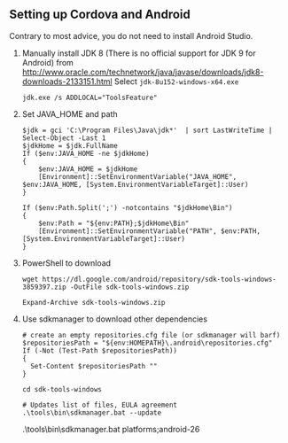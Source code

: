 Setting up Cordova and Android
-------------------------------

Contrary to most advice, you do not need to install Android Studio.

1. Manually install JDK 8 (There is no official support for JDK 9 for Android)
   from http://www.oracle.com/technetwork/java/javase/downloads/jdk8-downloads-2133151.html
   Select `jdk-8u152-windows-x64.exe`
   
       jdk.exe /s ADDLOCAL="ToolsFeature"
   
2. Set JAVA_HOME and path

       $jdk = gci 'C:\Program Files\Java\jdk*'  | sort LastWriteTime | Select-Object -Last 1
       $jdkHome = $jdk.FullName
       If ($env:JAVA_HOME -ne $jdkHome)
       {
           $env:JAVA_HOME = $jdkHome
           [Environment]::SetEnvironmentVariable("JAVA_HOME", $env:JAVA_HOME, [System.EnvironmentVariableTarget]::User)
       }
       
       If ($env:Path.Split(';') -notcontains "$jdkHome\Bin")
       {
           $env:Path = "${env:PATH};$jdkHome\Bin"
           [Environment]::SetEnvironmentVariable("PATH", $env:PATH, [System.EnvironmentVariableTarget]::User)
       }
       
2. PowerShell to download 

       wget https://dl.google.com/android/repository/sdk-tools-windows-3859397.zip -OutFile sdk-tools-windows.zip
    
       Expand-Archive sdk-tools-windows.zip
    
3. Use sdkmanager to download other dependencies

       # create an empty repositories.cfg file (or sdkmanager will barf)
       $repositoriesPath = "${env:HOMEPATH}\.android\repositories.cfg"
       If (-Not (Test-Path $repositoriesPath))
       {
         Set-Content $repositoriesPath ""
       }
     
       cd sdk-tools-windows
    
       # Updates list of files, EULA agreement
       .\tools\bin\sdkmanager.bat --update
     
     
     .\tools\bin\sdkmanager.bat platforms;android-26

   
        
    
    
